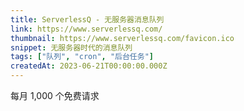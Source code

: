 ```yaml
---
title: ServerlessQ - 无服务器消息队列
link: https://www.serverlessq.com/
thumbnail: https://www.serverlessq.com/favicon.ico
snippet: 无服务器时代的消息队列
tags: ["队列", "cron", "后台任务"]
createdAt: 2023-06-21T00:00:00.000Z
---
```

每月 1,000 个免费请求